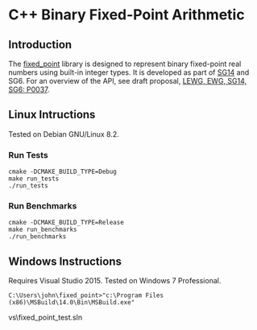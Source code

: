 # C++ Binary Fixed-Point Arithmetic

## Introduction

The [fixed_point](https://github.com/johnmcfarlane/fixed_point)
library is designed to represent binary fixed-point real numbers using
built-in integer types. It is developed as part of
[SG14](https://groups.google.com/a/isocpp.org/forum/#!forum/sg14) and
SG6.
For an overview of the API, see draft proposal,
[LEWG, EWG, SG14, SG6: P0037](http://johnmcfarlane.github.io/fixed_point/docs/papers/p0037.html).

## Linux Intructions

Tested on Debian GNU/Linux 8.2.

### Run Tests

    cmake -DCMAKE_BUILD_TYPE=Debug
    make run_tests
    ./run_tests

### Run Benchmarks

    cmake -DCMAKE_BUILD_TYPE=Release
    make run_benchmarks
    ./run_benchmarks

## Windows Instructions

Requires Visual Studio 2015. Tested on Windows 7 Professional.

    C:\Users\john\fixed_point>"c:\Program Files (x86)\MSBuild\14.0\Bin\MSBuild.exe"
vs\fixed_point_test.sln
